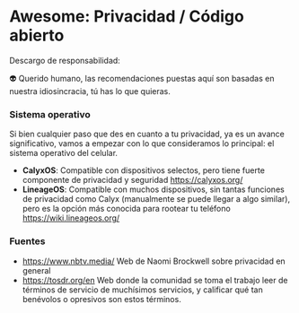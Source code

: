 # Awesome: Privacidad / Código abierto

Descargo de responsabilidad:

👽 Querido humano, las recomendaciones puestas aquí son basadas en nuestra idiosincracia, tú has lo que quieras.

### Sistema operativo

Si bien cualquier paso que des en cuanto a tu privacidad, ya es un avance significativo, vamos a empezar con lo que consideramos lo principal: el sistema operativo del celular.
- **CalyxOS**: Compatible con dispositivos selectos, pero tiene fuerte componente de privacidad y seguridad https://calyxos.org/
- **LineageOS**: Compatible con muchos dispositivos, sin tantas funciones de privacidad como Calyx (manualmente se puede llegar a algo similar), pero es la opción más conocida para rootear tu teléfono https://wiki.lineageos.org/

### Fuentes
- https://www.nbtv.media/ Web de Naomi Brockwell sobre privacidad en general 
- https://tosdr.org/en Web donde la comunidad se toma el trabajo leer de términos de servicio de muchísimos servicios, y calificar qué tan benévolos o opresivos son estos términos.
